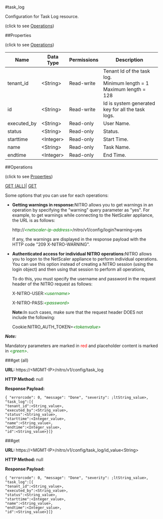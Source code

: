 #task_log



Configuration for Task Log resource.

<span>(click to see [Operations](#operations))</span>



##Properties 

<span>(click to see [Operations](#operations))</span>





<table><thead><tr><th>Name</th><th>Data Type</th><th>Permissions</th><th>Description</th></tr></thead><tbody><tr><td>tenant_id</td><td>&lt;String></td><td>Read-write</td><td>Tenant Id of the task log.<br>Minimum length = 1<br>Maximum length = 128</td></tr><tr><td>id</td><td>&lt;String></td><td>Read-write</td><td>Id is system generated key for all the task logs.</td></tr><tr><td>executed_by</td><td>&lt;String></td><td>Read-only</td><td>User Name.</td></tr><tr><td>status</td><td>&lt;String></td><td>Read-only</td><td>Status.</td></tr><tr><td>starttime</td><td>&lt;Integer></td><td>Read-only</td><td>Start Time.</td></tr><tr><td>name</td><td>&lt;String></td><td>Read-only</td><td>Task Name.</td></tr><tr><td>endtime</td><td>&lt;Integer></td><td>Read-only</td><td>End Time.</td></tr></tbody></table>

##Operations 

<span>(click to see [Properties](#properties))</span>





[GET (ALL)](#get-all)| [GET](#get)





Some options that you can use for each operations:

<ul><li><p><b>Getting warnings in response:</b>NITRO allows you to get warnings in an operation by specifying the "warning" query parameter as "yes". For example, to get warnings while connecting to the NetScaler appliance, the URL is as follows:</p><p>http://<span style="color:green;font-style:italic;">&lt;netscaler-ip-address&gt;</span>/nitro/v1/config/login?warning=yes</p><p>If any, the warnings are displayed in the response payload with the HTTP code "209 X-NITRO-WARNING".</p></li><li><p><b>Authenticated access for individual NITRO operations:</b>NITRO allows you to logon to the NetScaler appliance to perform individual operations. You can use this option instead of creating a NITRO session (using the login object) and then using that session to perform all operations,</p><p>To do this, you must specify the username and password in the request header of the NITRO request as follows:</p><p>X-NITRO-USER:<span style="color:green;font-style:italic;">&lt;username&gt;</span></p><p>X-NITRO-PASS:<span style="color:green;font-style:italic;">&lt;password&gt;</span></p><p><b>Note:</b>In such cases, make sure that the request header DOES not include the following:</p><p>Cookie:NITRO_AUTH_TOKEN=<span style="color:green;font-style:italic;">&lt;tokenvalue&gt;</span></p></li></ul>







***Note:*** 

Mandatory parameters are marked in <span style="color:#FF0000;">red</span> and placeholder content is marked in <span style="color:green;font-style:italic">&lt;green&gt;</span>.



###get (all)







<b>URL: </b>https://&lt;MGMT-IP&gt;/nitro/v1/config/task_log

<b>HTTP Method: </b>null

<b>Response Payload: </b>
```
{ "errorcode": 0, "message": "Done", "severity": ;ltString_value>, "task_log":[{
"tenant_id":<String_value>,
"executed_by":<String_value>,
"status":<String_value>,
"starttime":<Integer_value>,
"name":<String_value>,
"endtime":<Integer_value>,
"id":<String_value>}]}
```







###get







<b>URL: </b>https://&lt;MGMT-IP&gt;/nitro/v1/config/task_log/id_value&lt;String&gt;

<b>HTTP Method: </b>null

<b>Response Payload: </b>
```
{ "errorcode": 0, "message": "Done", "severity": ;ltString_value>, "task_log":[{
"tenant_id":<String_value>,
"executed_by":<String_value>,
"status":<String_value>,
"starttime":<Integer_value>,
"name":<String_value>,
"endtime":<Integer_value>,
"id":<String_value>}]}
```







